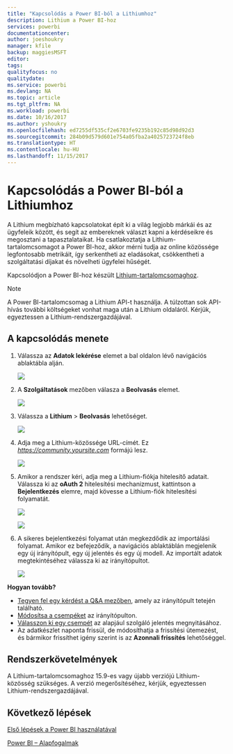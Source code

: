 ```yaml
---
title: "Kapcsolódás a Power BI-ból a Lithiumhoz"
description: Lithium a Power BI-hoz
services: powerbi
documentationcenter: 
author: joeshoukry
manager: kfile
backup: maggiesMSFT
editor: 
tags: 
qualityfocus: no
qualitydate: 
ms.service: powerbi
ms.devlang: NA
ms.topic: article
ms.tgt_pltfrm: NA
ms.workload: powerbi
ms.date: 10/16/2017
ms.author: yshoukry
ms.openlocfilehash: ed7255df535cf2e6703fe9235b192c85d98d92d3
ms.sourcegitcommit: 284b09d579d601e754a05fba2a4025723724f8eb
ms.translationtype: HT
ms.contentlocale: hu-HU
ms.lasthandoff: 11/15/2017
---
```

# <a name="connect-to-lithium-with-power-bi"></a>Kapcsolódás a Power BI-ból a Lithiumhoz
A Lithium megbízható kapcsolatokat épít ki a világ legjobb márkái és az ügyfeleik között, és segít az embereknek választ kapni a kérdéseikre és megosztani a tapasztalataikat. Ha csatlakoztatja a Lithium-tartalomcsomagot a Power BI-hoz, akkor mérni tudja az online közössége legfontosabb metrikáit, így serkentheti az eladásokat, csökkentheti a szolgáltatási díjakat és növelheti ügyfelei hűségét. 

Kapcsolódjon a Power BI-hoz készült [Lithium-tartalomcsomaghoz](https://app.powerbi.com/getdata/services/lithium).

>[!NOTE]
>A Power BI-tartalomcsomag a Lithium API-t használja. A túlzottan sok API-hívás további költségeket vonhat maga után a Lithium oldaláról. Kérjük, egyeztessen a Lithium-rendszergazdájával.

## <a name="how-to-connect"></a>A kapcsolódás menete
1. Válassza az **Adatok lekérése** elemet a bal oldalon lévő navigációs ablaktábla alján.
   
   ![](media/service-connect-to-lithium/pbi_getdata.png) 
2. A **Szolgáltatások** mezőben válasza a **Beolvasás** elemet.
   
   ![](media/service-connect-to-lithium/pbi_getservices.png) 
3. Válassza a **Lithium** \> **Beolvasás** lehetőséget.
   
   ![](media/service-connect-to-lithium/lithiumconnect.png)
4. Adja meg a Lithium-közössége URL-címét. Ez *https://community.yoursite.com* formájú lesz.
   
   ![](media/service-connect-to-lithium/params.png)
5. Amikor a rendszer kéri, adja meg a Lithium-fiókja hitelesítő adatait. Válassza ki az **oAuth 2** hitelesítési mechanizmust, kattintson a **Bejelentkezés** elemre, majd kövesse a Lithium-fiók hitelesítési folyamatát.
   
   ![](media/service-connect-to-lithium/creds.png)
   
   ![](media/service-connect-to-lithium/creds2.png)
6. A sikeres bejelentkezési folyamat után megkezdődik az importálási folyamat. Amikor ez befejeződik, a navigációs ablaktáblán megjelenik egy új irányítópult, egy új jelentés és egy új modell. Az importált adatok megtekintéséhez válassza ki az irányítópultot.
   
    ![](media/service-connect-to-lithium/lithium.png)

**Hogyan tovább?**

* [Tegyen fel egy kérdést a Q&A mezőben](service-q-and-a.md), amely az irányítópult tetején található.
* [Módosítsa a csempéket](service-dashboard-edit-tile.md) az irányítópulton.
* [Válasszon ki egy csempét](service-dashboard-tiles.md) az alapjául szolgáló jelentés megnyitásához.
* Az adatkészlet naponta frissül, de módosíthatja a frissítési ütemezést, és bármikor frissíthet igény szerint is az **Azonnali frissítés** lehetőséggel.

## <a name="system-requirements"></a>Rendszerkövetelmények
A Lithium-tartalomcsomaghoz 15.9-es vagy újabb verziójú Lithium-közösség szükséges. A verzió megerősítéséhez, kérjük, egyeztessen Lithium-rendszergazdájával.

## <a name="next-steps"></a>Következő lépések
[Első lépések a Power BI használatával](service-get-started.md)

[Power BI – Alapfogalmak](service-basic-concepts.md)

